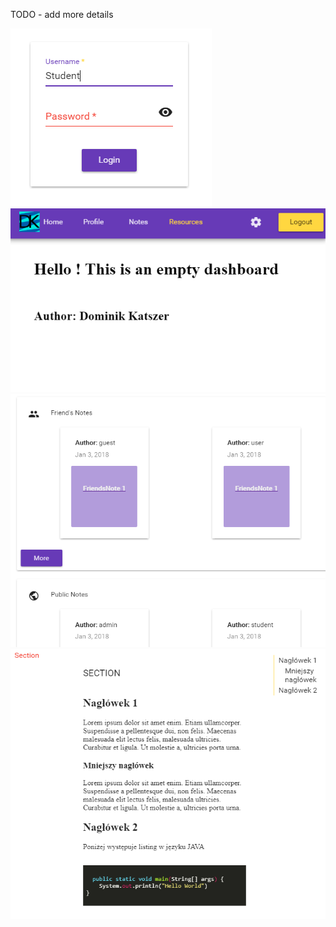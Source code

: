 TODO - add more details

![login_page](img/login_page.PNG)
![logout_button](img/logout_button.PNG)
![notes](img/notes.PNG)
![show_note](img/show_note.PNG)
